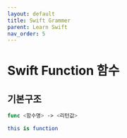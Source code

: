 ```yaml
---
layout: default
title: Swift Grammer
parent: Learn Swift
nav_order: 5
---
```


# Swift Function 함수

## 기본구조
```swift
func <함수명> -> <리턴값>

this is function